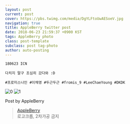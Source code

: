 ```yaml
---
layout: post
current: post
cover: https://pbs.twimg.com/media/DgYLFtoUwAESoeV.jpg
navigation: true
title: AppleBerry twitter post
date: 2018-06-23 21:59:37 +0900 KST
tags: AppleBerry photo
class: post-template
subclass: post tag-photo
author: auto-posting
---
```


```  
180623 ICN  
  
다치지 말구 조심히 갔다와 :D  
  
#프로미스나인 #이채영 #두근두근 #fromis_9 #LeeChaeYoung #DKDK  

```

![0](https://pbs.twimg.com/media/DgYLF8mUEAA_pcC.jpg)
![1](https://pbs.twimg.com/media/DgYLFtoUwAESoeV.jpg)


Post by AppleBerry

> [AppleBerry](https://twitter.com/20000514_com)  
  로고크롭, 2차가공 금지
